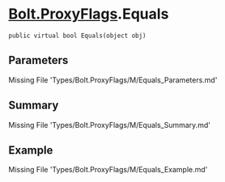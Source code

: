 # [Bolt.ProxyFlags](Types/Bolt.ProxyFlags.md).Equals
`public virtual bool Equals(object obj)`
## Parameters
Missing File 'Types/Bolt.ProxyFlags/M/Equals_Parameters.md'
## Summary
Missing File 'Types/Bolt.ProxyFlags/M/Equals_Summary.md'
## Example
Missing File 'Types/Bolt.ProxyFlags/M/Equals_Example.md'
